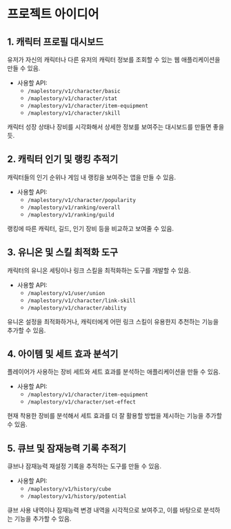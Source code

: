 # 프로젝트 아이디어

## 1. 캐릭터 프로필 대시보드
유저가 자신의 캐릭터나 다른 유저의 캐릭터 정보를 조회할 수 있는 웹 애플리케이션을 만들 수 있음.

- 사용할 API:
  - `/maplestory/v1/character/basic`
  - `/maplestory/v1/character/stat`
  - `/maplestory/v1/character/item-equipment`
  - `/maplestory/v1/character/skill`
  
캐릭터 성장 상태나 장비를 시각화해서 상세한 정보를 보여주는 대시보드를 만들면 좋을 듯.

## 2. 캐릭터 인기 및 랭킹 추적기
캐릭터들의 인기 순위나 게임 내 랭킹을 보여주는 앱을 만들 수 있음.

- 사용할 API:
  - `/maplestory/v1/character/popularity`
  - `/maplestory/v1/ranking/overall`
  - `/maplestory/v1/ranking/guild`

랭킹에 따른 캐릭터, 길드, 인기 장비 등을 비교하고 보여줄 수 있음.

## 3. 유니온 및 스킬 최적화 도구
캐릭터의 유니온 세팅이나 링크 스킬을 최적화하는 도구를 개발할 수 있음.

- 사용할 API:
  - `/maplestory/v1/user/union`
  - `/maplestory/v1/character/link-skill`
  - `/maplestory/v1/character/ability`

유니온 설정을 최적화하거나, 캐릭터에게 어떤 링크 스킬이 유용한지 추천하는 기능을 추가할 수 있음.

## 4. 아이템 및 세트 효과 분석기
플레이어가 사용하는 장비 세트와 세트 효과를 분석하는 애플리케이션을 만들 수 있음.

- 사용할 API:
  - `/maplestory/v1/character/item-equipment`
  - `/maplestory/v1/character/set-effect`

현재 착용한 장비를 분석해서 세트 효과를 더 잘 활용할 방법을 제시하는 기능을 추가할 수 있음.

## 5. 큐브 및 잠재능력 기록 추적기
큐브나 잠재능력 재설정 기록을 추적하는 도구를 만들 수 있음.

- 사용할 API:
  - `/maplestory/v1/history/cube`
  - `/maplestory/v1/history/potential`

큐브 사용 내역이나 잠재능력 변경 내역을 시각적으로 보여주고, 이를 바탕으로 분석하는 기능을 추가할 수 있음.
